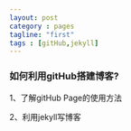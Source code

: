 ```yaml
---
layout: post
category : pages
tagline: "first"
tags : [gitHub,jekyll]
---
```




### 如何利用gitHub搭建博客?  

1、了解gitHub Page的使用方法

  2、利用jekyll写博客

